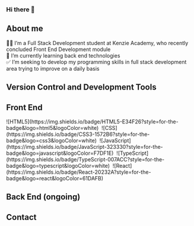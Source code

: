 ### Hi there 👋

<h2>About me</h2>

👩‍💻 I’m a Full Stack Development student at Kenzie Academy, who recently concluded Front End Development module<br>
🌱 I’m currently learning back end technologies<br>
✅ I’m seeking to develop my programming skills in full stack development area trying to improve on a daily basis<br>

<h2>Version Control and Development Tools</h2>

<h2>Front End</h2>
![HTML5](https://img.shields.io/badge/HTML5-E34F26?style=for-the-badge&logo=html5&logoColor=white)&nbsp;
![CSS](https://img.shields.io/badge/CSS3-1572B6?style=for-the-badge&logo=css3&logoColor=white)&nbsp;
![JavaScript](https://img.shields.io/badge/JavaScript-323330?style=for-the-badge&logo=javascript&logoColor=F7DF1E)&nbsp;
![TypeScript](https://img.shields.io/badge/TypeScript-007ACC?style=for-the-badge&logo=typescript&logoColor=white)&nbsp;
![React](https://img.shields.io/badge/React-20232A?style=for-the-badge&logo=react&logoColor=61DAFB)&nbsp;

<h2>Back End (ongoing)</h2>

<h2>Contact</h2>



